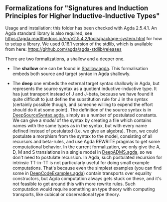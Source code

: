 ## Formalizations for "Signatures and Induction Principles for Higher Inductive-Inductive Types"

Usage and installation: this folder has been checked with Agda 2.5.4.1. An Agda standard library
is also required, see https://agda.readthedocs.io/en/v2.5.4.2/tools/package-system.html for how
to setup a library. We used 0.16.1 version of the stdlib, which is available from here:
https://github.com/agda/agda-stdlib/releases

There are two formalizations, a shallow and a deeper one.

- The **shallow** one can be found in [Shallow.agda](Shallow.agda). This formalisation embeds both source and target syntax in Agda shallowly.

- The **deep** one embeds the external target syntax shallowly in Agda, but
  represents the source syntax as a quotient inductive-inductive type. It has
  just transport instead of J and J-beta, because we have found it quite
  difficult to just define the substitution rule for J in the syntax (certainly
  possible though, and someone willing to expend the effort should do it at some
  point). The definition of the source syntax is in
  [DeepSourceSyntax.agda](DeepSourceSyntax.agda), simply as a number of
  postulated constants. We can give a _model_ of the syntax by creating a file
  which contains names with the same types as in the syntax, but with every name
  defined instead of postulated (i.e. we give an algebra). Then, we could
  postulate a morphism from the syntax to the model, consisting of all recursors
  and beta-rules, and use Agda REWRITE pragmas to get some computational
  behavior. In the current formalization, we only give the A, D, M and S
  translations in a single model in [DeepADMS.agda](DeepADMS.agda), so we don't
  need to postulate recursion. In Agda, such postulated recursion for intrinsic
  TT-in-TT is not particularly useful for doing small example
  computations. That's because even the simplest examples (you can find some in
  [DeepCodeExamples.agda](DeepCodeExamples.agda)) contain transports over
  equality constructors, but Agda computation always gets stuck on these, and
  it's not feasible to get around this with more rewrite rules. Such computation
  would require something an type theory with computing transports, like
  cubical or observational type theory.
